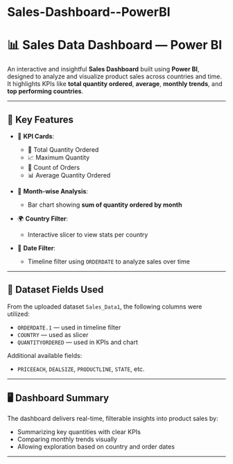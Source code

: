 # Sales-Dashboard--PowerBI

# 📊 Sales Data Dashboard — Power BI

An interactive and insightful **Sales Dashboard** built using **Power BI**, designed to analyze and visualize product sales across countries and time. It highlights KPIs like **total quantity ordered**, **average**, **monthly trends**, and **top performing countries**.

---

## 📌 Key Features

- 🧮 **KPI Cards**:
  - 🔢 Total Quantity Ordered
  - 📈 Maximum Quantity
  - 🔁 Count of Orders
  - 📊 Average Quantity Ordered

- 📅 **Month-wise Analysis**:
  - Bar chart showing **sum of quantity ordered by month**

- 🌍 **Country Filter**:
  - Interactive slicer to view stats per country

- 📆 **Date Filter**:
  - Timeline filter using `ORDERDATE` to analyze sales over time

---

## 🧠 Dataset Fields Used

From the uploaded dataset `Sales_Data1`, the following columns were utilized:

- `ORDERDATE.1` — used in timeline filter
- `COUNTRY` — used as slicer
- `QUANTITYORDERED` — used in KPIs and chart

Additional available fields:
- `PRICEEACH`, `DEALSIZE`, `PRODUCTLINE`, `STATE`, etc.

---

## 🖥️ Dashboard Summary

The dashboard delivers real-time, filterable insights into product sales by:
- Summarizing key quantities with clear KPIs
- Comparing monthly trends visually
- Allowing exploration based on country and order dates

---
